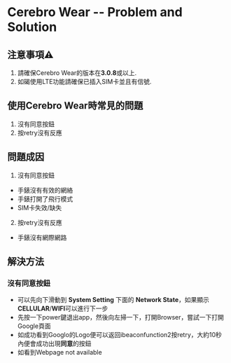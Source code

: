 # Cerebro Wear -- Problem and Solution

## 注意事項⚠️
1. 請確保Cerebro Wear的版本在**3.0.8**或以上.
2. 如碣使用LTE功能請確保已插入SIM卡並且有信號.


## 使用Cerebro Wear時常見的問題
1. 沒有同意按鈕
2. 按retry沒有反應

## 問題成因
1. 沒有同意按鈕
- 手錶沒有有效的網絡
- 手錶打開了飛行模式
- SIM卡失效/缺失
2. 按retry沒有反應
- 手錶沒有網際網路

## 解決方法
### 沒有同意按鈕
  - 可以先向下滑動到 **System Setting** 下面的 **Network State**，如果顯示**CELLULAR**/**WIFI**可以進行下一步
  - 先按一下power鍵退出app，然後向左掃一下，打開Browser，嘗試一下打開Google頁面
  - 如成功看到Googlo的Logo便可以返回ibeaconfunction2按retry，大約10秒內便會成功出現**同意**的按鈕
  - 如看到Webpage not available
